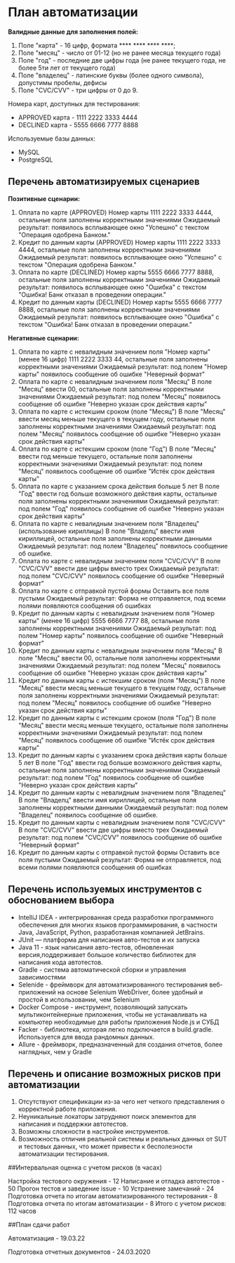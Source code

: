 # План автоматизации

**Валидные данные для заполнения полей:**
1. Поле "карта" - 16 цифр, формата **** **** **** ****;
2. Поле "месяц" - число от 01-12 (но не ранее месяца текущего года)
3. Поле "год" - последние две цифры года (не ранее текущего года, не более 5ти лет от текущего года)
4. Поле "владелец" - латинские буквы (более одного символа), допустимы пробелы, дефисы
5. Поле "CVC/CVV" - три цифры от 0 до 9. 


Номера карт, доступных для тестирования:

* APPROVED карта - 1111 2222 3333 4444
* DECLINED карта - 5555 6666 7777 8888

Используемые базы данных:
* MySQL
* PostgreSQL

## Перечень автоматизируемых сценариев 
**Позитивные сценарии:**
1. Оплата по карте (APPROVED)
   Номер карты 1111 2222 3333 4444, остальные поля заполнены корректными значениями
   Ожидаемый результат: появилось всплывающее окно "Успешно" с текстом "Операция одобрена Банком."
2. Кредит по данным карты (APPROVED)
   Номер карты 1111 2222 3333 4444, остальные поля заполнены корректными значениями
   Ожидаемый результат: появилось всплывающее окно "Успешно" с текстом "Операция одобрена Банком."
3. Оплата по карте (DECLINED)
   Номер карты 5555 6666 7777 8888, остальные поля заполнены корректными значениями
   Ожидаемый результат: появилось всплывающее окно "Ошибка" с текстом "Ошибка! Банк отказал в проведении операции."
4. Кредит по данным карты (DECLINED)
   Номер карты 5555 6666 7777 8888, остальные поля заполнены корректными значениями
   Ожидаемый результат: появилось всплывающее окно "Ошибка" с текстом "Ошибка! Банк отказал в проведении операции."

**Негативные сценарии:**
1. Оплата по карте с невалидным значением поля "Номер карты" (менее 16 цифр)
   1111 2222 3333 44, остальные поля заполнены корректными значениями
   Ожидаемый результат: под полем "Номер карты" появилось сообщение об ошибке "Неверный формат"
2. Оплата по карте с невалидным значением поля "Месяц"
   В поле "Месяц" ввести 00, остальные поля заполнены корректными значениями
   Ожидаемый результат: под полем "Месяц" появилось сообщение об ошибке "Неверно указан срок действия карты"
3. Оплата по карте с истекшим сроком (поле "Месяц")
   В поле "Месяц" ввести месяц меньше текущего в текущем году, остальные поля заполнены корректными значениями
   Ожидаемый результат: под полем "Месяц" появилось сообщение об ошибке "Неверно указан срок действия карты"
4. Оплата по карте с истекшим сроком (поле "Год")
   В поле "Месяц" ввести  год меньше текущего, остальные поля заполнены корректными значениями
   Ожидаемый результат: под полем "Месяц" появилось сообщение об ошибке "Истёк срок действия карты"
5. Оплата по карте с указанием срока действия больше 5 лет
   В поле "Год" ввести год больше возможного действия карты, остальные поля заполнены корректными значениями
   Ожидаемый результат: под полем "Год" появилось сообщение об ошибке "Неверно указан срок действия карты"
6. Оплата по карте с невалидным значением поля "Владелец" (использование кириллицы)
   В поле "Владелц" ввести имя кириллицей, остальные поля заполнены корректными данными
   Ожидаемый результат: под полем "Владелец" появилось сообщение об ошибке.
7. Оплата по карте с невалидным значением поля "CVC/CVV"
   В поле "CVC/CVV" ввести две цифры вместо трех
   Ожидаемый результат: под полем "CVC/CVV" появилось сообщение об ошибке "Неверный формат"
8. Оплата по карте с отправкой пустой формы
   Оставить все поля пустыми
   Ожидаемый результат: Форма не отправляется, под всеми полями появляются сообщения об ошибках
9. Кредит по данным карты с невалидным значением поля "Номер карты" (менее 16 цифр)
   5555 6666 7777 88, остальные поля заполнены корректными значениями
   Ожидаемый результат: под полем "Номер карты" появилось сообщение об ошибке "Неверный формат"
10. Кредит по данным карты с невалидным значением поля "Месяц"
     В поле "Месяц" ввести 00, остальные поля заполнены корректными значениями
     Ожидаемый результат: под полем "Месяц" появилось сообщение об ошибке "Неверно указан срок действия карты"
11. Кредит по данным карты с истекшим сроком (поля "Месяц")
    В поле "Месяц" ввести месяц меньше текущего в текущем году, остальные поля заполнены корректными значениями
    Ожидаемый результат: под полем "Месяц" появилось сообщение об ошибке "Неверно указан срок действия карты"
12. Кредит по данным карты с истекшим сроком (поля "Год")
    В поле "Месяц" ввести месяц меньше текущего, остальные поля заполнены корректными значениями
    Ожидаемый результат: под полем "Месяц" появилось сообщение об ошибке "Истёк срок действия карты"
13. Кредит по данным карты с указанием срока действия карты больше 5 лет
    В поле "Год" ввести год больше возможного действия карты, остальные поля заполнены корректными значениями
    Ожидаемый результат: под полем "Год" появилось сообщение об ошибке "Неверно указан срок действия карты"
14. Кредит по данным карты с невалидным значением поля "Владелец"
    В поле "Владелц" ввести имя кириллицей, остальные поля заполнены корректными данными
    Ожидаемый результат: под полем "Владелец" появилось сообщение об ошибке.
15. Кредит по данным карты с невалидным значением поля "CVC/CVV"
    В поле "CVC/CVV" ввести две цифры вместо трех
    Ожидаемый результат: под полем "CVC/CVV" появилось сообщение об ошибке "Неверный формат"
16. Кредит по данным карты с отправкой пустой формы
    Оставить все поля пустыми
    Ожидаемый результат: Форма не отправляется, под всеми полями появляются сообщения об ошибках

## Перечень используемых инструментов с обоснованием выбора
* IntelliJ IDEA - интегрированная среда разработки программного обеспечения для многих языков программирования, в частности Java, JavaScript, Python, разработанная компанией JetBrains.
* JUnit — платформа для написания авто-тестов и их запуска
* Java 11 - язык написания авто-тестов, обновленная версия,поддерживает большое количество библиотек для написания кода автотестов.
* Gradle - система автоматической сборки и управления зависимостями
* Selenide - фреймворк для автоматизированного тестирования веб-приложений на основе Selenium WebDriver, более удобный и простой в использовании, чем Selenium
* Docker Compose - инструмент, позволяющий запускать мультиконтейнерные приложения, чтобы не устанавливать на компьютер необходимые для работы приложения Node.js и СУБД
* Facker - библиотека, которая легко подключается в build.gradle. Используется для ввода рандомных данных.
* Allure - фреймворк, предназначенный для создания отчетов, более наглядных, чем у Gradle

## Перечень и описание возможных рисков при автоматизации
1. Отсутствуют спецификации из-за чего нет четкого представления о корректной работе приложения.
2. Неуникальные локаторы затрудняют поиск элементов для написания и поддержки автотестов.
3. Возможны сложности в настройке инструментов.
4. Возможность отличия реальной системы и реальных данных от SUT и тестовых данных, что может привести к бесполезности автоматизации тестирования.

##Интервальная оценка с учетом рисков (в часах)

Настройка тестового окружения - 12
Написание и отладка автотестов - 50
Прогон тестов и заведение issue - 10
Устранение замечаний - 24
Подготовка отчета по итогам автоматизированного тестирования - 8
Подготовка отчета по итогам автоматизации - 8
Итого с учетом рисков: 112 часов

##План сдачи работ

Автоматизация - 19.03.22

Подготовка отчетных документов - 24.03.2020